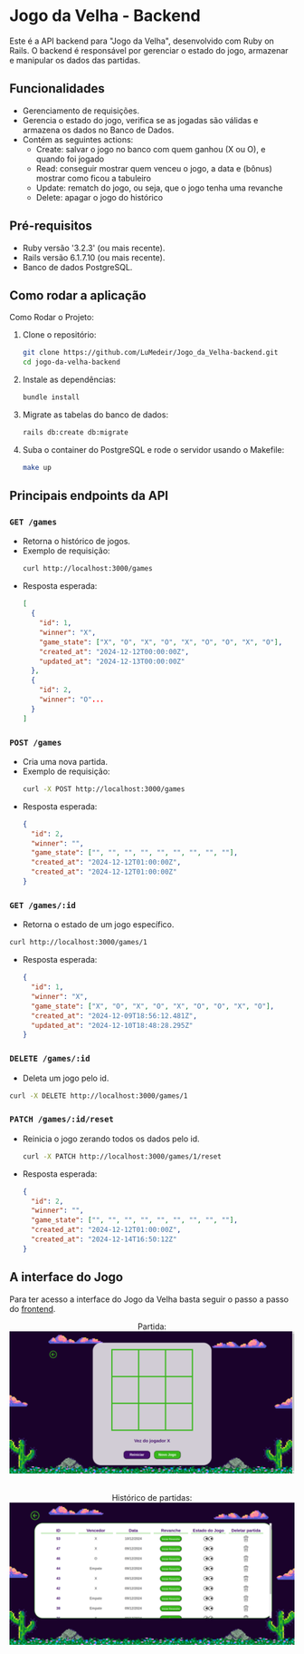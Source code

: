 # Jogo da Velha - Backend
Este é a API backend para "Jogo da Velha", desenvolvido com Ruby on Rails. O backend é responsável por gerenciar o estado do jogo, armazenar e manipular os dados das partidas.

## Funcionalidades 
  - Gerenciamento de requisições.
  - Gerencia o estado do jogo, verifica se as jogadas são válidas e armazena os dados no Banco de Dados.
  - Contém as seguintes actions:
    - Create: salvar o jogo no banco com quem ganhou (X ou O), e quando foi jogado
    - Read: conseguir mostrar quem venceu o jogo, a data e (bônus) mostrar como ficou a tabuleiro
    - Update: rematch do jogo, ou seja, que o jogo tenha uma revanche
    - Delete: apagar o jogo do histórico

## Pré-requisitos
  - Ruby versão '3.2.3' (ou mais recente).
  - Rails versão 6.1.7.10 (ou mais recente).
  - Banco de dados PostgreSQL.

## Como rodar a aplicação
Como Rodar o Projeto:

  1. Clone o repositório:
     ```bash
     git clone https://github.com/LuMedeir/Jogo_da_Velha-backend.git
     cd jogo-da-velha-backend
     ```
  3. Instale as dependências:
     ```bash
     bundle install
     ```
  5. Migrate as tabelas do banco de dados:
     ```bash
     rails db:create db:migrate
     ```
  6. Suba o container do PostgreSQL e rode o servidor usando o Makefile:
     ```bash
     make up
     ```
     
## Principais endpoints da API

### `GET /games`
- Retorna o histórico de jogos.
- Exemplo de requisição:
  ```bash
  curl http://localhost:3000/games
  ```
- Resposta esperada:
  ```json
  [
    {
      "id": 1,
      "winner": "X",
      "game_state": ["X", "O", "X", "O", "X", "O", "O", "X", "O"],
      "created_at": "2024-12-12T00:00:00Z",
      "updated_at": "2024-12-13T00:00:00Z"
    },
    {
      "id": 2,
      "winner": "O"...
    }
  ]
  ```

### `POST /games`
- Cria uma nova partida.
- Exemplo de requisição:
  ```bash
  curl -X POST http://localhost:3000/games
  ```
- Resposta esperada:
  ```json
  {
    "id": 2,
    "winner": "",
    "game_state": ["", "", "", "", "", "", "", "", ""],
    "created_at": "2024-12-12T01:00:00Z",
    "created_at": "2024-12-12T01:00:00Z"
  }
  ```

### `GET /games/:id`
- Retorna o estado de um jogo específico.

```bash
curl http://localhost:3000/games/1
```
- Resposta esperada:
  ```json
  {
    "id": 1,
    "winner": "X",
    "game_state": ["X", "O", "X", "O", "X", "O", "O", "X", "O"],
    "created_at": "2024-12-09T18:56:12.481Z",
    "updated_at": "2024-12-10T18:48:28.295Z"
  }
  ```
### `DELETE /games/:id`
- Deleta um jogo pelo id.

```bash
curl -X DELETE http://localhost:3000/games/1
```

### `PATCH /games/:id/reset`
- Reinicia o jogo zerando todos os dados pelo id.
  ```bash
  curl -X PATCH http://localhost:3000/games/1/reset
  ```
- Resposta esperada:
  ```json
  {
    "id": 2,
    "winner": "",
    "game_state": ["", "", "", "", "", "", "", "", ""],
    "created_at": "2024-12-12T01:00:00Z",
    "created_at": "2024-12-14T16:50:12Z"
  }
  ```

## A interface do Jogo
Para ter acesso a interface do Jogo da Velha basta seguir o passo a passo do [frontend](https://github.com/LuMedeir/Jogo_da_Velha-frontend).

<p align="center">
 Partida:
 <img src="./tela-do-jogo.png"><br></br>
</p>

 <p align="center">
 Histórico de partidas:
 <img src="./tela-do-historico.png">
</p>